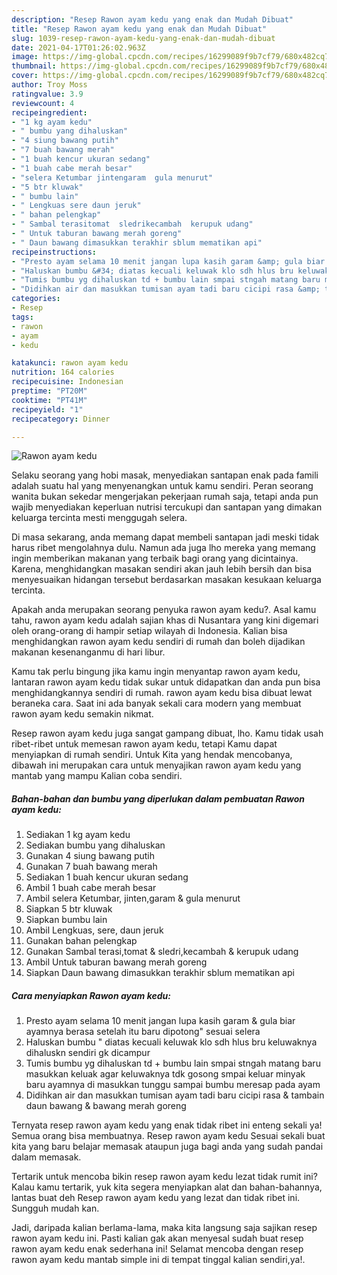 ```yaml
---
description: "Resep Rawon ayam kedu yang enak dan Mudah Dibuat"
title: "Resep Rawon ayam kedu yang enak dan Mudah Dibuat"
slug: 1039-resep-rawon-ayam-kedu-yang-enak-dan-mudah-dibuat
date: 2021-04-17T01:26:02.963Z
image: https://img-global.cpcdn.com/recipes/16299089f9b7cf79/680x482cq70/rawon-ayam-kedu-foto-resep-utama.jpg
thumbnail: https://img-global.cpcdn.com/recipes/16299089f9b7cf79/680x482cq70/rawon-ayam-kedu-foto-resep-utama.jpg
cover: https://img-global.cpcdn.com/recipes/16299089f9b7cf79/680x482cq70/rawon-ayam-kedu-foto-resep-utama.jpg
author: Troy Moss
ratingvalue: 3.9
reviewcount: 4
recipeingredient:
- "1 kg ayam kedu"
- " bumbu yang dihaluskan"
- "4 siung bawang putih"
- "7 buah bawang merah"
- "1 buah kencur ukuran sedang"
- "1 buah cabe merah besar"
- "selera Ketumbar jintengaram  gula menurut"
- "5 btr kluwak"
- " bumbu lain"
- " Lengkuas sere daun jeruk"
- " bahan pelengkap"
- " Sambal terasitomat  sledrikecambah  kerupuk udang"
- " Untuk taburan bawang merah goreng"
- " Daun bawang dimasukkan terakhir sblum mematikan api"
recipeinstructions:
- "Presto ayam selama 10 menit jangan lupa kasih garam &amp; gula biar ayamnya berasa setelah itu baru dipotong&#34; sesuai selera"
- "Haluskan bumbu &#34; diatas kecuali keluwak klo sdh hlus bru keluwaknya dihaluskn sendiri gk dicampur"
- "Tumis bumbu yg dihaluskan td + bumbu lain smpai stngah matang baru masukkan keluak agar keluwaknya tdk gosong smpai keluar minyak baru ayamnya di masukkan tunggu sampai bumbu meresap pada ayam"
- "Didihkan air dan masukkan tumisan ayam tadi baru cicipi rasa &amp; tambain daun bawang &amp; bawang merah goreng"
categories:
- Resep
tags:
- rawon
- ayam
- kedu

katakunci: rawon ayam kedu 
nutrition: 164 calories
recipecuisine: Indonesian
preptime: "PT20M"
cooktime: "PT41M"
recipeyield: "1"
recipecategory: Dinner

---
```



![Rawon ayam kedu](https://img-global.cpcdn.com/recipes/16299089f9b7cf79/680x482cq70/rawon-ayam-kedu-foto-resep-utama.jpg)

Selaku seorang yang hobi masak, menyediakan santapan enak pada famili adalah suatu hal yang menyenangkan untuk kamu sendiri. Peran seorang  wanita bukan sekedar mengerjakan pekerjaan rumah saja, tetapi anda pun wajib menyediakan keperluan nutrisi tercukupi dan santapan yang dimakan keluarga tercinta mesti menggugah selera.

Di masa  sekarang, anda memang dapat membeli santapan jadi meski tidak harus ribet mengolahnya dulu. Namun ada juga lho mereka yang memang ingin memberikan makanan yang terbaik bagi orang yang dicintainya. Karena, menghidangkan masakan sendiri akan jauh lebih bersih dan bisa menyesuaikan hidangan tersebut berdasarkan masakan kesukaan keluarga tercinta. 



Apakah anda merupakan seorang penyuka rawon ayam kedu?. Asal kamu tahu, rawon ayam kedu adalah sajian khas di Nusantara yang kini digemari oleh orang-orang di hampir setiap wilayah di Indonesia. Kalian bisa menghidangkan rawon ayam kedu sendiri di rumah dan boleh dijadikan makanan kesenanganmu di hari libur.

Kamu tak perlu bingung jika kamu ingin menyantap rawon ayam kedu, lantaran rawon ayam kedu tidak sukar untuk didapatkan dan anda pun bisa menghidangkannya sendiri di rumah. rawon ayam kedu bisa dibuat lewat beraneka cara. Saat ini ada banyak sekali cara modern yang membuat rawon ayam kedu semakin nikmat.

Resep rawon ayam kedu juga sangat gampang dibuat, lho. Kamu tidak usah ribet-ribet untuk memesan rawon ayam kedu, tetapi Kamu dapat menyiapkan di rumah sendiri. Untuk Kita yang hendak mencobanya, dibawah ini merupakan cara untuk menyajikan rawon ayam kedu yang mantab yang mampu Kalian coba sendiri.

<!--inarticleads1-->

##### Bahan-bahan dan bumbu yang diperlukan dalam pembuatan Rawon ayam kedu:

1. Sediakan 1 kg ayam kedu
1. Sediakan  bumbu yang dihaluskan
1. Gunakan 4 siung bawang putih
1. Gunakan 7 buah bawang merah
1. Sediakan 1 buah kencur ukuran sedang
1. Ambil 1 buah cabe merah besar
1. Ambil selera Ketumbar, jinten,garam &amp; gula menurut
1. Siapkan 5 btr kluwak
1. Siapkan  bumbu lain
1. Ambil  Lengkuas, sere, daun jeruk
1. Gunakan  bahan pelengkap
1. Gunakan  Sambal terasi,tomat &amp; sledri,kecambah &amp; kerupuk udang
1. Ambil  Untuk taburan bawang merah goreng
1. Siapkan  Daun bawang dimasukkan terakhir sblum mematikan api




<!--inarticleads2-->

##### Cara menyiapkan Rawon ayam kedu:

1. Presto ayam selama 10 menit jangan lupa kasih garam &amp; gula biar ayamnya berasa setelah itu baru dipotong&#34; sesuai selera
1. Haluskan bumbu &#34; diatas kecuali keluwak klo sdh hlus bru keluwaknya dihaluskn sendiri gk dicampur
1. Tumis bumbu yg dihaluskan td + bumbu lain smpai stngah matang baru masukkan keluak agar keluwaknya tdk gosong smpai keluar minyak baru ayamnya di masukkan tunggu sampai bumbu meresap pada ayam
1. Didihkan air dan masukkan tumisan ayam tadi baru cicipi rasa &amp; tambain daun bawang &amp; bawang merah goreng




Ternyata resep rawon ayam kedu yang enak tidak ribet ini enteng sekali ya! Semua orang bisa membuatnya. Resep rawon ayam kedu Sesuai sekali buat kita yang baru belajar memasak ataupun juga bagi anda yang sudah pandai dalam memasak.

Tertarik untuk mencoba bikin resep rawon ayam kedu lezat tidak rumit ini? Kalau kamu tertarik, yuk kita segera menyiapkan alat dan bahan-bahannya, lantas buat deh Resep rawon ayam kedu yang lezat dan tidak ribet ini. Sungguh mudah kan. 

Jadi, daripada kalian berlama-lama, maka kita langsung saja sajikan resep rawon ayam kedu ini. Pasti kalian gak akan menyesal sudah buat resep rawon ayam kedu enak sederhana ini! Selamat mencoba dengan resep rawon ayam kedu mantab simple ini di tempat tinggal kalian sendiri,ya!.

